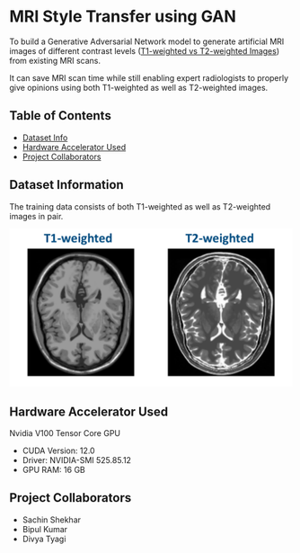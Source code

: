 # MRI Style Transfer using GAN

To build a Generative Adversarial Network model to generate artificial MRI images of different contrast levels ([T1-weighted vs T2-weighted Images](https://case.edu/med/neurology/NR/MRI%20Basics.htm)) from existing MRI scans.

It can save MRI scan time while still enabling expert radiologists to properly give opinions using both T1-weighted as well as T2-weighted images.

## Table of Contents

- [Dataset Info](#dataset-information)
- [Hardware Accelerator Used](#hardware-accelerator-used)
- [Project Collaborators](#project-collaborators)

## Dataset Information

The training data consists of both T1-weighted as well as T2-weighted images in pair.

![Training Dataset Sample](./Dataset%20Sample.png)

## Hardware Accelerator Used

Nvidia V100 Tensor Core GPU

- CUDA Version: 12.0
- Driver: NVIDIA-SMI 525.85.12
- GPU RAM: 16 GB

## Project Collaborators

- Sachin Shekhar
- Bipul Kumar
- Divya Tyagi
